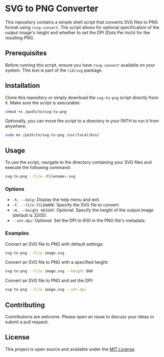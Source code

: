 # SVG to PNG Converter

This repository contains a simple shell script that converts SVG files to PNG format using `rsvg-convert`. The script allows for optional specification of the output image's height and whether to set the DPI (Dots Per Inch) for the resulting PNG.

## Prerequisites

Before running this script, ensure you have `rsvg-convert` available on your system. This tool is part of the `librsvg` package.

## Installation

Clone this repository or simply download the `svg-to-png` script directly from it. Make sure the script is executable:

```sh
chmod +x /path/to/svg-to-png
```

Optionally, you can move the script to a directory in your PATH to run it from anywhere:

```sh
sudo mv /path/to/svg-to-png /usr/local/bin/
```

## Usage

To use the script, navigate to the directory containing your SVG files and execute the following command:

```sh
svg-to-png --file <filename>.svg
```

### Options

- `-h, --help`: Display the help menu and exit.
- `-f, --file FILENAME`: Specify the SVG file to convert.
- `-H, --height HEIGHT`: Optional. Specify the height of the output image (default is 3200).
- `--set-dpi`: Optional. Set the DPI to 600 in the PNG file's metadata.

### Examples

Convert an SVG file to PNG with default settings:

```sh
svg-to-png --file image.svg
```

Convert an SVG file to PNG with a specified height:

```sh
svg-to-png --file image.svg --height 600
```

Convert an SVG file to PNG and set the DPI:

```sh
svg-to-png --file image.svg --set-dpi
```

## Contributing

Contributions are welcome. Please open an issue to discuss your ideas or submit a pull request.

## License

This project is open source and available under the [MIT License](LICENSE).